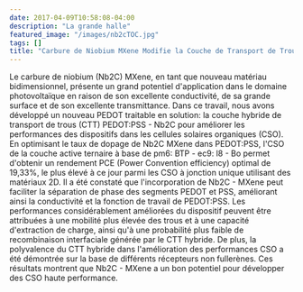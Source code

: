 ```yaml
---
date: 2017-04-09T10:58:08-04:00
description: "La grande halle"
featured_image: "/images/nb2cTOC.jpg"
tags: []
title: "Carbure de Niobium MXene Modifie la Couche de Transport de Trous Hybride pour Atteindre de Cellules Solaires Organiques Haute Performance Plus de 19%"
---
```


Le carbure de niobium (Nb2C) MXene, en tant que nouveau matériau bidimensionnel, présente un grand potentiel d'application dans le domaine photovoltaïque en raison de son excellente conductivité, de sa grande surface et de son excellente transmittance. Dans ce travail, nous avons développé un nouveau PEDOT traitable en solution: la couche hybride de transport de trous (CTT) PEDOT:PSS - Nb2C pour améliorer les performances des dispositifs dans les cellules solaires organiques (CSO). En optimisant le taux de dopage de Nb2C MXene dans PEDOT:PSS, l'CSO de la couche active ternaire à base de pm6: BTP - ec9: l8 - Bo permet d'obtenir un rendement PCE (Power Convention efficiency) optimal de 19,33%, le plus élevé à ce jour parmi les CSO à jonction unique utilisant des matériaux 2D. Il a été constaté que l'incorporation de Nb2C - MXene peut faciliter la séparation de phase des segments PEDOT et PSS, améliorant ainsi la conductivité et la fonction de travail de PEDOT:PSS. Les performances considérablement améliorées du dispositif peuvent être attribuées à une mobilité plus élevée des trous et à une capacité d'extraction de charge, ainsi qu'à une probabilité plus faible de recombinaison interfaciale générée par le CTT hybride. De plus, la polyvalence du CTT hybride dans l'amélioration des performances CSO a été démontrée sur la base de différents récepteurs non fullerènes. Ces résultats montrent que Nb2C - MXene a un bon potentiel pour développer des CSO haute performance. 